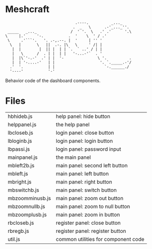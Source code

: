 Meshcraft
=========
	                               .----.          _..._
	                              .  _   \      .-'_..._''.
	 _____   _..._               /  ' '.  \   .' .'      '.\
	\     |.'     '-.           .  '    \  ' / .'
	 \     .'```'.   '. .-,.--. |  '     | '' '
	  \   |       \   ||  .-. |\   \     ' /| |
	   |  |        |  || |  | | `.  ` ..' / | |
	   |   \      /  . | |  | |   '-...-'`  . '
	   |  |\`'-.-'  .' | |  '-               \ '.          .
	   |  | '-....-'   | |                    '. `._____.-'/
	  .'  '.           | |                      `-.______./
	  '----'           '-'

Behavior code of the dashboard components.

Files
=====
<table>

 <tr><td>   hbhideb.js
</td><td>   help panel: hide button
</td></tr>

 <tr><td>   helppanel.js
</td><td>   the help panel
</td></tr>

 <tr><td>   lbcloseb.js
</td><td>   login panel: close button
</td></tr>

 <tr><td>   lbloginb.js
</td><td>   login panel: login button
</td></tr>

 <tr><td>   lbpassi.js
</td><td>   login panel: password input
</td></tr>

 <tr><td>   mainpanel.js
</td><td>   the main panel
</td></tr>

 <tr><td>   mbleft2b.js
</td><td>   main panel: second left button
</td></tr>

 <tr><td>   mbleft.js
</td><td>   main panel: left button
</td></tr>

 <tr><td>   mbright.js
</td><td>   main panel: right button
</td></tr>

 <tr><td>   mbswitchb.js
</td><td>   main panel: switch button
</td></tr>

 <tr><td>   mbzoomminusb.js
</td><td>   main panel: zoom out button
</td></tr>

 <tr><td>   mbzoomnullb.js
</td><td>   main panel: zoom to null button
</td></tr>

 <tr><td>   mbzoomplusb.js
</td><td>   main panel: zoom in button
</td></tr>

 <tr><td>   rbcloseb.js
</td><td>   register panel: close button
</td></tr>

 <tr><td>   rbregb.js
</td><td>   register panel: register button
</td></tr>

 <tr><td>   util.js
</td><td>   common utilities for component code
</td></tr>

</table>

